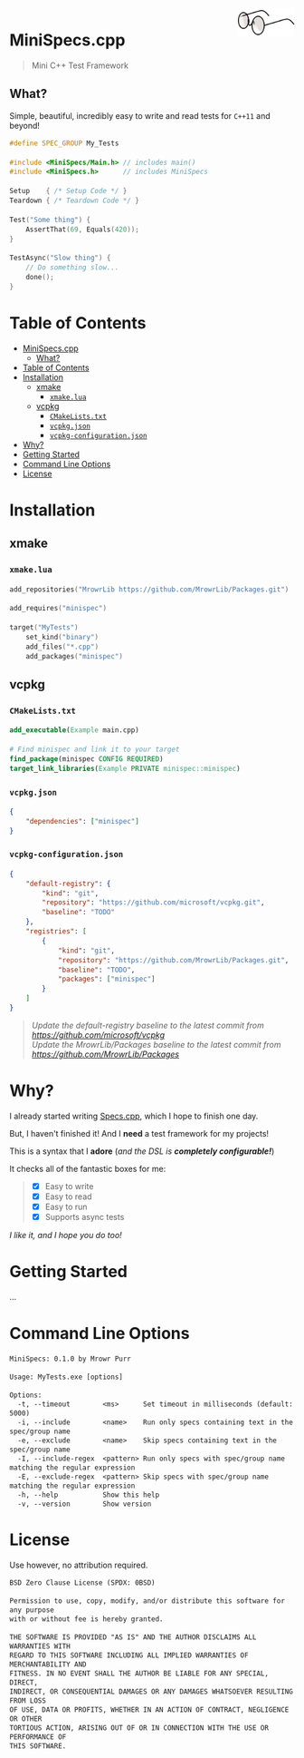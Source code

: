 <img src="Resources/Images/eyeglasses-35598_1280.png" align="right" width=100>

# MiniSpecs.cpp

> Mini C++ Test Framework

## What?

Simple, beautiful, incredibly easy to write and read tests for `C++11` and beyond!

```cpp
#define SPEC_GROUP My_Tests
 
#include <MiniSpecs/Main.h> // includes main()
#include <MiniSpecs.h>      // includes MiniSpecs
 
Setup    { /* Setup Code */ }
Teardown { /* Teardown Code */ }
 
Test("Some thing") {
    AssertThat(69, Equals(420));
}

TestAsync("Slow thing") {
    // Do something slow...
    done();
}
```

# Table of Contents

- [MiniSpecs.cpp](#minispecscpp)
  - [What?](#what)
- [Table of Contents](#table-of-contents)
- [Installation](#installation)
  - [xmake](#xmake)
    - [`xmake.lua`](#xmakelua)
  - [vcpkg](#vcpkg)
    - [`CMakeLists.txt`](#cmakeliststxt)
    - [`vcpkg.json`](#vcpkgjson)
    - [`vcpkg-configuration.json`](#vcpkg-configurationjson)
- [Why?](#why)
- [Getting Started](#getting-started)
- [Command Line Options](#command-line-options)
- [License](#license)


# Installation

## xmake

### `xmake.lua`

```lua
add_repositories("MrowrLib https://github.com/MrowrLib/Packages.git")

add_requires("minispec")

target("MyTests")
    set_kind("binary")
    add_files("*.cpp")
    add_packages("minispec")
```

## vcpkg

### `CMakeLists.txt`

```cmake
add_executable(Example main.cpp)

# Find minispec and link it to your target
find_package(minispec CONFIG REQUIRED)
target_link_libraries(Example PRIVATE minispec::minispec)
```

### `vcpkg.json`

```json
{
    "dependencies": ["minispec"]
}
```

### `vcpkg-configuration.json`

```json
{
    "default-registry": {
        "kind": "git",
        "repository": "https://github.com/microsoft/vcpkg.git",
        "baseline": "TODO"
    },
    "registries": [
        {
            "kind": "git",
            "repository": "https://github.com/MrowrLib/Packages.git",
            "baseline": "TODO",
            "packages": ["minispec"]
        }
    ]
}
```

> _Update the default-registry baseline to the latest commit from https://github.com/microsoft/vcpkg_  
> _Update the MrowrLib/Packages baseline to the latest commit from https://github.com/MrowrLib/Packages_

# Why?

I already started writing [Specs.cpp](https://specs.tools), which I hope to finish one day.

But, I haven't finished it! And I **need** a test framework for my projects!

This is a syntax that I **adore** (_and the DSL is **completely configurable!**_)

It checks all of the fantastic boxes for me:

> - [x] Easy to write
> - [x] Easy to read
> - [x] Easy to run
> - [x] Supports async tests

_I like it, and I hope you do too!_

# Getting Started

...

# Command Line Options

```
MiniSpecs: 0.1.0 by Mrowr Purr

Usage: MyTests.exe [options]

Options:
  -t, --timeout        <ms>      Set timeout in milliseconds (default: 5000)
  -i, --include        <name>    Run only specs containing text in the spec/group name
  -e, --exclude        <name>    Skip specs containing text in the spec/group name
  -I, --include-regex  <pattern> Run only specs with spec/group name matching the regular expression
  -E, --exclude-regex  <pattern> Skip specs with spec/group name matching the regular expression
  -h, --help           Show this help
  -v, --version        Show version
```

# License

Use however, no attribution required.

```
BSD Zero Clause License (SPDX: 0BSD)

Permission to use, copy, modify, and/or distribute this software for any purpose
with or without fee is hereby granted.

THE SOFTWARE IS PROVIDED "AS IS" AND THE AUTHOR DISCLAIMS ALL WARRANTIES WITH
REGARD TO THIS SOFTWARE INCLUDING ALL IMPLIED WARRANTIES OF MERCHANTABILITY AND
FITNESS. IN NO EVENT SHALL THE AUTHOR BE LIABLE FOR ANY SPECIAL, DIRECT,
INDIRECT, OR CONSEQUENTIAL DAMAGES OR ANY DAMAGES WHATSOEVER RESULTING FROM LOSS
OF USE, DATA OR PROFITS, WHETHER IN AN ACTION OF CONTRACT, NEGLIGENCE OR OTHER
TORTIOUS ACTION, ARISING OUT OF OR IN CONNECTION WITH THE USE OR PERFORMANCE OF
THIS SOFTWARE.
```
